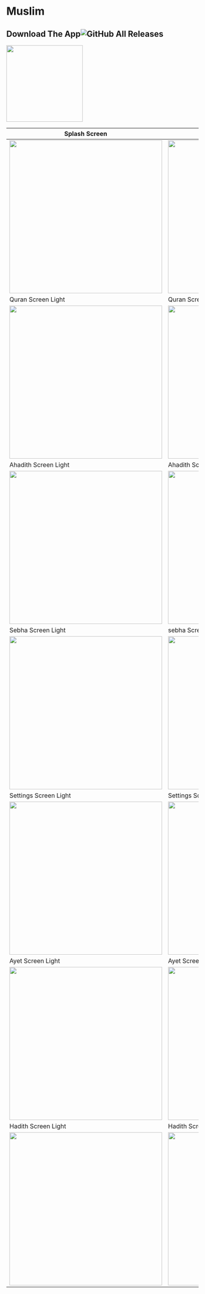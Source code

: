 # Muslim

## Download The App![GitHub All Releases](https://img.shields.io/github/downloads/HusseinMohamed99/Muslim_app/total?color=green)
<a href="https://github.com/HusseinMohamed99/Socialite/releases/download/v2.0.0/Socialite.apk"><img src="https://playerzon.com/asset/download.png" width="200"></img></a>


| Splash Screen | Splash Dark                       |
|------|-------------------------------------------|
|<img src="assets/splash.png" width="400">| <img src="assets/splash_dark.png" width="400"> |
| Quran Screen Light | Quran Screen Dark                       |
| <img src="assets/1.jpg" width="400"> | <img src="assets/7.jpg" width="400"> |
| Ahadith Screen Light |  Ahadith Screen Dark                       |
| <img src="assets/2.jpg" width="400"> | <img src="assets/8.jpg" width="400"> |
| Sebha Screen Light | sebha Screen Dark                       |
| <img src="assets/3.jpg" width="400"> | <img src="assets/9.jpg" width="400"> |
| Settings Screen Light | Settings Screen Dark                       |
| <img src="assets/4.jpg" width="400"> | <img src="assets/10.jpg" width="400"> |
| Ayet Screen Light | Ayet Screen Dark                       |
| <img src="assets/5.jpg" width="400"> | <img src="assets/11.jpg" width="400"> |
| Hadith Screen Light | Hadith Screen Dark                       |
| <img src="assets/6.jpg" width="400"> | <img src="assets/12.jpg" width="400"> |

